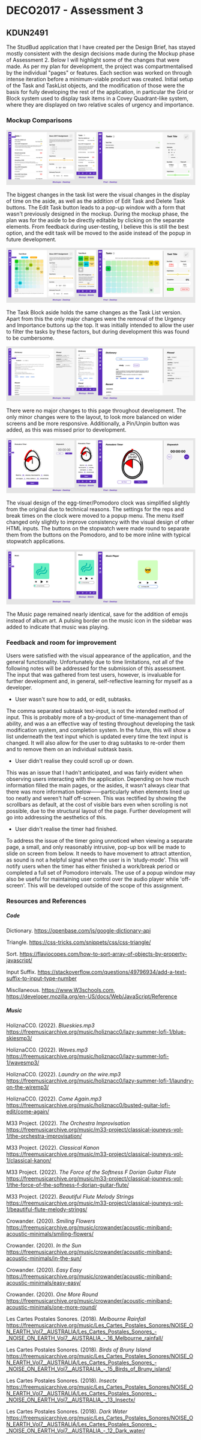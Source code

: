 # DECO2017 - Assessment 3
## KDUN2491
The StudBud application that I have created per the Design Brief, has stayed mostly consistent with the design decisions made during the Mockup phase of Assessment 2. Below I will highlight some of the changes that were made. As per my plan for development, the project was compartmentalised by the individual "pages" or features. Each section was worked on through intense iteration before a minimum-viable product was created. Initial setup of the Task and TaskList objects, and the modification of those were the basis for fully developing the rest of the application, in particular the Grid or Block system used to display task items in a Covey Quadrant-like system, where they are displayed on two relative scales of urgency and importance.

### Mockup Comparisons
![Task List page development changes](./documentation/TaskList.jpg)

The biggest changes in the task list were the visual changes in the display of time on the aside, as well as the addition of Edit Task and Delete Task buttons. The Edit Task button leads to a pop-up window with a form that wasn't previously designed in the mockup. During the mockup phase, the plan was for the aside to be directly editable by clicking on the separate elements. From feedback during user-testing, I believe this is still the best option, and the edit task will be moved to the aside instead of the popup in future development.

![Task Block page development changes](./documentation/TaskBlock.jpg)

The Task Block aside holds the same changes as the Task List version. Apart from this the only major changes were the removal of the Urgency and Importance buttons up the top. It was initially intended to allow the user to filter the tasks by these factors, but during development this was found to be cumbersome.

![Dictionary page development changes](./documentation/Dictionary.jpg)

There were no major changes to this page throughout development. The only minor changes were to the layout, to look more balanced on wider screens and be more responsive. Additionally, a Pin/Unpin button was added, as this was missed prior to development.

![Timer page development changes](./documentation/Timer.jpg)

The visual design of the egg-timer/Pomodoro clock was simplified slightly from the original due to technical reasons. The settings for the reps and break times on the clock were moved to a popup menu. The menu itself changed only slightly to improve consistency with the visual design of other HTML inputs. The buttons on the stopwatch were made round to separate them from the buttons on the Pomodoro, and to be more inline with typical stopwatch applications.

![Music page development changes](./documentation/Music.jpg)

The Music page remained nearly identical, save for the addition of emojis instead of album art. A pulsing border on the music icon in the sidebar was added to indicate that music was playing.


### Feedback and room for improvement
Users were satisfied with the visual appearance of the application, and the general functionality. Unfortunately due to time limitations, not all of the following notes will be addressed for the submission of this assessment. The input that was gathered from test users, however, is invaluable for further development and, in general, self-reflective learning for myself as a developer.

* User wasn't sure how to add, or edit, subtasks.

The comma separated subtask text-input, is not the intended method of input. This is probably more of a by-product of time-management than of ability, and was a an effective way of testing throughout developing the task modification system, and completion system. In the future, this will show a list underneath the text input which is updated every time the text input is changed. It will also allow for the user to drag subtasks to re-order them and to remove them on an individual subtask basis.


* User didn't realise they could scroll up or down.

This was an issue that I hadn't anticipated, and was fairly evident when observing users interacting with the application. Depending on how much information filled the main pages, or the asides, it wasn't always clear that there was more information below——particularly when elements lined up too neatly and weren't half off-screen. This was rectified by showing the scrollbars as default, at the cost of visible bars even when scrolling is not possible, due to the structural layout of the page. Further development will go into addressing the aesthetics of this.


* User didn't realise the timer had finished.

To address the issue of the timer going unnoticed when viewing a separate page, a small, and only reasonably intrusive, pop-up box will be made to slide on screen from below. It needs to have movement to attract attention, as sound is not a helpful signal when the user is in 'study-mode'. This will notify users when the timer has either finished a work/break period or completed a full set of Pomodoro intervals. The use of a popup window may also be useful for maintaining user control over the audio player while 'off-screen'. This will be developed outside of the scope of this assignment.

### Resources and References

##### Code
Dictionary. https://openbase.com/js/google-dictionary-api

Triangle. https://css-tricks.com/snippets/css/css-triangle/

Sort. https://flaviocopes.com/how-to-sort-array-of-objects-by-property-javascript/

Input Suffix. https://stackoverflow.com/questions/49796934/add-a-text-suffix-to-input-type-number

Miscllaneous. https://www.W3schools.com, https://developer.mozilla.org/en-US/docs/Web/JavaScript/Reference


##### Music
HoliznaCC0. (2022). _Blueskies.mp3_ https://freemusicarchive.org/music/holiznacc0/lazy-summer-lofi-1/blue-skiesmp3/

HoliznaCC0. (2022). _Waves.mp3_ https://freemusicarchive.org/music/holiznacc0/lazy-summer-lofi-1/wavesmp3/

HoliznaCC0. (2022). _Laundry on the wire.mp3_ https://freemusicarchive.org/music/holiznacc0/lazy-summer-lofi-1/laundry-on-the-wiremp3/

HoliznaCC0. (2022). _Come Again.mp3_ https://freemusicarchive.org/music/holiznacc0/busted-guitar-lofi-edit/come-again/

M33 Project. (2022). _The Orchestra Improvisation_ https://freemusicarchive.org/music/m33-project/classical-jouneys-vol-1/the-orchestra-improvisation/

M33 Project. (2022). _Classical Kanon_ https://freemusicarchive.org/music/m33-project/classical-jouneys-vol-1/classical-kanon/

M33 Project. (2022). _The Force of the Softness F Dorian Guitar Flute_ https://freemusicarchive.org/music/m33-project/classical-jouneys-vol-1/the-force-of-the-softness-f-dorian-guitar-flute/

M33 Project. (2022). _Beautiful Flute Melody Strings_ https://freemusicarchive.org/music/m33-project/classical-jouneys-vol-1/beautiful-flute-melody-strings/

Crowander. (2020). _Smiling Flowers_ https://freemusicarchive.org/music/crowander/acoustic-miniband-acoustic-minimals/smiling-flowers/

Crowander. (2020). _In the Sun_ https://freemusicarchive.org/music/crowander/acoustic-miniband-acoustic-minimals/in-the-sun/

Crowander. (2020). _Easy Easy_ https://freemusicarchive.org/music/crowander/acoustic-miniband-acoustic-minimals/easy-easy/

Crowander. (2020). _One More Round_ https://freemusicarchive.org/music/crowander/acoustic-miniband-acoustic-minimals/one-more-round/

Les Cartes Postales Sonores. (2018). _Melbourne Rainfall_ https://freemusicarchive.org/music/Les_Cartes_Postales_Sonores/NOISE_ON_EARTH_Vol7__AUSTRALIA/Les_Cartes_Postales_Sonores_-_NOISE_ON_EARTH_Vol7__AUSTRALIA_-_16_Melbourne_rainfall/

Les Cartes Postales Sonores. (2018). _Birds of Bruny Island_ https://freemusicarchive.org/music/Les_Cartes_Postales_Sonores/NOISE_ON_EARTH_Vol7__AUSTRALIA/Les_Cartes_Postales_Sonores_-_NOISE_ON_EARTH_Vol7__AUSTRALIA_-_15_Birds_of_Bruny_island/

Les Cartes Postales Sonores. (2018). _Insectx_ https://freemusicarchive.org/music/Les_Cartes_Postales_Sonores/NOISE_ON_EARTH_Vol7__AUSTRALIA/Les_Cartes_Postales_Sonores_-_NOISE_ON_EARTH_Vol7__AUSTRALIA_-_13_Insectx/

Les Cartes Postales Sonores. (2018). _Dark Water_ https://freemusicarchive.org/music/Les_Cartes_Postales_Sonores/NOISE_ON_EARTH_Vol7__AUSTRALIA/Les_Cartes_Postales_Sonores_-_NOISE_ON_EARTH_Vol7__AUSTRALIA_-_12_Dark_water/
